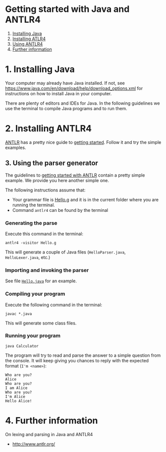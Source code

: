 # Getting started with Java and ANTLR4 #

1. [Installing Java](#1-installing-java)
2. [Installing ATLR4](#2-installing-antlr4)
3. [Using ANTLR4](#3-using-atlr4)
4. [Further information](#4-further-information)

# 1. Installing Java

Your computer may already have Java installed. If not, see https://www.java.com/en/download/help/download_options.xml for instructions on how to install Java in your computer.

There are plenty of editors and IDEs for Java. In the following guidelines we use the terminal to compile Java programs and to run them.

# 2. Installing ANTLR4

[ANTLR](http://www.antlr.org/) has a pretty nice guide to [getting started](https://github.com/antlr/antlr4/blob/master/doc/getting-started.md). Follow it and try the simple examples.

## 3. Using the parser generator

The guidelines to [getting started with ANTLR](https://github.com/antlr/antlr4/blob/master/doc/getting-started.md) contain a pretty simple example. We provide you here another simple one.

The following instructions assume that:
- Your grammar file is [Hello.g](hello/grammar.g) and it is in the current folder where you are running the terminal.
- Command `antlr4` can be found by the terminal


### Generating the parse

Execute this command in the terminal:

```
antlr4 -visitor Hello.g
```

This will generate a couple of Java files (`HelloParser.java`, `HelloLexer.java`, etc.)

### Importing and invoking the parser

See file [`Hello.java`](Hello.java) for an example.

### Compiling your program

Execute the following command in the terminal:

```
javac *.java
```

This will generate some class files.

### Running your program

```
java Calculator
```

The program will try to read and parse the answer to a simple question from the console. It will keep giving you chances to reply with the expected format (`I'm <name>`):

```
Who are you?
Alice
Who are you?
I am Alice
Who are you?
I'm Alice
Hello Alice!
```

# 4. Further information

On lexing and parsing in Java and ANTLR4
* http://www.antlr.org/
